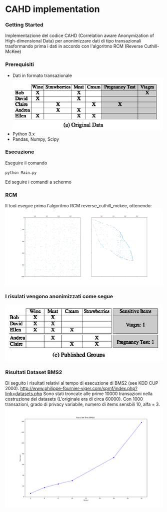# CAHD implementation

### Getting Started
Implementazione del codice CAHD (Correlation aware Anonymization of High-dimensional Data)
per anonimizzare dati di tipo transazionali trasformando prima i dati in accordo con l'algoritmo RCM (Reverse Cuthill-McKee)

### Prerequisiti
- Dati in formato transazionale
![image dati transazionali](https://github.com/Dado1513/transactionalDataCAHD/blob/master/Image%20plot/transactional_data.PNG)
- Python 3.x
- Pandas, Numpy, Scipy

### Esecuzione
Eseguire il comando
```
python Main.py
```
Ed seguire i comandi a schermo
### RCM
Il tool esegue prima l'algoritmo RCM reverse_cuthill_mckee, ottenendo:
![band matrix](https://github.com/Dado1513/transactionalDataCAHD/blob/master/Image%20plot/rcm_1000_bms2.png)

### I risulati vengono anonimizzati come segue

![band matrix](https://github.com/Dado1513/transactionalDataCAHD/blob/master/Image%20plot/anonimizzazione_CAHD.PNG)

### Risultati Dataset BMS2
Di seguito i risultati relativi al tempo di esecuzione di BMS2 (see KDD CUP 2000).
http://www.philippe-fournier-viger.com/spmf/index.php?link=datasets.php
Sono stati troncate alle prime 10000 transazioni nella costruzione del datasets (L'originale era di circa 60000).
Con 1000 transazioni, grado di privacy variabile, numero di items sensbili 10, alfa = 3.
![Risultati](https://github.com/Dado1513/transactionalDataCAHD/blob/master/Image%20plot/ex_time_bms2.png)
